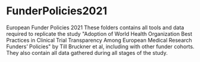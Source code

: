 # FunderPolicies2021
European Funder Policies 2021
These folders contains all tools and data required to replicate the study "Adoption of World Health Organization Best Practices in Clinical Trial Transparency Among European Medical Research Funders’ Policies" by Till Bruckner et al, including with other funder cohorts. They also contain all data gathered during all stages of the study.
